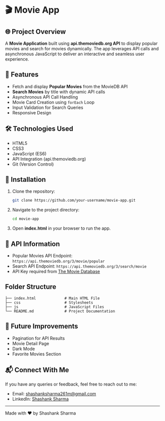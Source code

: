 # 🎬 Movie App

## 🌐 Project Overview
A **Movie Application** built using **api.themoviedb.org API** to display popular movies and search for movies dynamically. The app leverages API calls and asynchronous JavaScript to deliver an interactive and seamless user experience.

## 🔑 Features
- Fetch and display **Popular Movies** from the MovieDB API
- **Search Movies** by title with dynamic API calls
- Asynchronous API Call Handling
- Movie Card Creation using `forEach` Loop
- Input Validation for Search Queries
- Responsive Design

## 🛠️ Technologies Used
- HTML5
- CSS3
- JavaScript (ES6)
- API Integration (api.themoviedb.org)
- Git (Version Control)

## 📌 Installation
1. Clone the repository:
   ```bash
   git clone https://github.com/your-username/movie-app.git
   ```
2. Navigate to the project directory:
   ```bash
   cd movie-app
   ```
3. Open **index.html** in your browser to run the app.

## 🔑 API Information
- Popular Movies API Endpoint: `https://api.themoviedb.org/3/movie/popular`
- Search API Endpoint: `https://api.themoviedb.org/3/search/movie`
- API Key required from [The Movie Database](https://www.themoviedb.org/)

## Folder Structure
```
├── index.html             # Main HTML File
├── css                    # Stylesheets
├── js                     # JavaScript Files
└── README.md              # Project Documentation
```

## 🚀 Future Improvements
- Pagination for API Results
- Movie Detail Page
- Dark Mode
- Favorite Movies Section

## 📬 Connect With Me
If you have any queries or feedback, feel free to reach out to me:
- Email: [shashanksharma261m@gmail.com](mailto:shashanksharma261m@gmail.com)
- LinkedIn: [Shashank Sharma](https://www.linkedin.com/in/shashanksharma)

---
Made with ❤️ by Shashank Sharma

